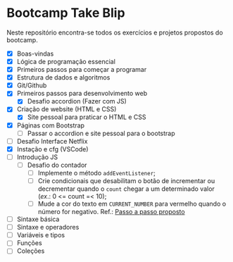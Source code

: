 # Bootcamp Take Blip

Neste repositório encontra-se todos os exercícios e projetos propostos do bootcamp.

- [x] Boas-vindas
- [x] Lógica de programação essencial
- [x] Primeiros passos para começar a programar
- [x] Estrutura de dados e algoritmos
- [x] Git/Github
- [x] Primeiros passos para desenvolvimento web
  - [x] Desafio accordion (Fazer com JS)
- [x] Criação de website (HTML e CSS)
  - [x] Site pessoal para praticar o HTML e CSS
- [x] Páginas com Bootstrap
  - [ ] Passar o accordion e site pessoal para o bootstrap
- [ ] Desafio Interface Netflix
- [x] Instação e cfg (VSCode)
- [ ] Introdução JS
  - [ ] Desafio do contador
    - [ ] Implemente o método `addEventListener`;
    - [ ] Crie condicionais que desabilitam o botão de incrementar ou decrementar quando o `count` chegar a um determinado valor (_ex_.: 0 <= count =< 10);
    - [ ] Mude a cor do texto em `CURRENT_NUMBER` para vermelho quando o número for negativo.
    Ref.: [Passo a passo proposto](https://github.com/stebsnusch/basecamp-javascript/tree/main/introducao-ao-javascript/contador)
- [ ] Sintaxe básica
- [ ] Sintaxe e operadores
- [ ] Variáveis e tipos
- [ ] Funções
- [ ] Coleções
